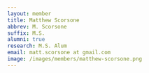 ```yaml
---
layout: member
title: Matthew Scorsone
abbrev: M. Scorsone
suffix: M.S.
alumni: true
research: M.S. Alum
email: matt.scorsone at gmail.com
image: /images/members/matthew-scorsone.png
---
```

